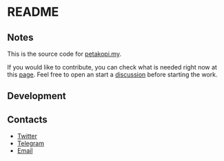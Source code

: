 # README

## Notes

This is the source code for [petakopi.my](https://petakopi.my).

If you would like to contribute, you can check what is needed right now at this
[page](https://amree.notion.site/TODO-ad7ef3788bfe47f5b10e88b7b55260a3). Feel
free to open an start a
[discussion](https://github.com/amree/petakopi/discussions) before starting the
work.

## Development

## Contacts

- [Twitter](https://twitter.com/AmreeZaid)
- [Telegram](https://t.me/amreezaid)
- [Email](mailto:mohd.amree@gmail.com)

